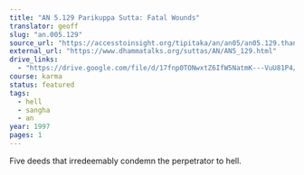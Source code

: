 ```yaml
---
title: "AN 5.129 Parikuppa Sutta: Fatal Wounds"
translator: geoff
slug: "an.005.129"
source_url: "https://accesstoinsight.org/tipitaka/an/an05/an05.129.than.html"
external_url: "https://www.dhammatalks.org/suttas/AN/AN5_129.html"
drive_links:
  - "https://drive.google.com/file/d/17fnp0TONwxtZ6IfW5NatmK---VuU81P4/view?usp=drivesdk"
course: karma
status: featured
tags:
  - hell
  - sangha
  - an
year: 1997
pages: 1
---
```


Five deeds that irredeemably condemn the perpetrator to hell.
